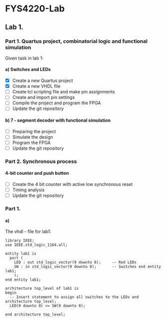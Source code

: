 # FYS4220-Lab

## Lab 1.

### Part 1. Quartus project, combinatorial logic and functional simulation

Given task in lab 1:
#### a) Switches and LEDs

- [x] Create a new Quartus project
- [x] Create a new VHDL file
- [ ] Create tcl scripting file and make pin assignments
- [ ] Create and import pin settings
- [ ] Compile the project and program the FPGA
- [ ] Update the git repository

#### b) 7 - segment decoder with functional simulation

- [ ] Preparing the project
- [ ] Simulate the design
- [ ] Program the FPGA
- [ ] Update the git repository

### Part 2. Synchronous process

#### 4-bit counter and push button

- [ ] Create the 4 bit counter with active low synchronous reset
- [ ] Timing analysis
- [ ] Update the git repository

### Part 1.
#### a)

The vhdl - file for lab1:
```
library IEEE;
use IEEE.std_logic_1164.all;

entity lab1 is
  port (
    LED : out std_logic_vector(9 downto 0);     -- Red LEDs
    SW : in std_logic_vector(9 downto 0);       -- Switches end entity lab1;
    );
end entity lab1;

architecture top_level of lab1 is
begin
  -- Insert statement to assign all switches to the LEDs and architecture top_level;
  LED(9 downto 0) <= SW(9 downto 0);

end architecture top_level;
```



